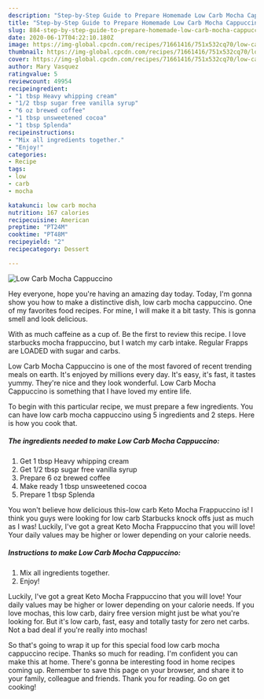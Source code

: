 ```yaml
---
description: "Step-by-Step Guide to Prepare Homemade Low Carb Mocha Cappuccino"
title: "Step-by-Step Guide to Prepare Homemade Low Carb Mocha Cappuccino"
slug: 884-step-by-step-guide-to-prepare-homemade-low-carb-mocha-cappuccino
date: 2020-06-17T04:22:10.180Z
image: https://img-global.cpcdn.com/recipes/71661416/751x532cq70/low-carb-mocha-cappuccino-recipe-main-photo.jpg
thumbnail: https://img-global.cpcdn.com/recipes/71661416/751x532cq70/low-carb-mocha-cappuccino-recipe-main-photo.jpg
cover: https://img-global.cpcdn.com/recipes/71661416/751x532cq70/low-carb-mocha-cappuccino-recipe-main-photo.jpg
author: Mary Vasquez
ratingvalue: 5
reviewcount: 49954
recipeingredient:
- "1 tbsp Heavy whipping cream"
- "1/2 tbsp sugar free vanilla syrup"
- "6 oz brewed coffee"
- "1 tbsp unsweetened cocoa"
- "1 tbsp Splenda"
recipeinstructions:
- "Mix all ingredients together."
- "Enjoy!"
categories:
- Recipe
tags:
- low
- carb
- mocha

katakunci: low carb mocha 
nutrition: 167 calories
recipecuisine: American
preptime: "PT24M"
cooktime: "PT48M"
recipeyield: "2"
recipecategory: Dessert

---
```



![Low Carb Mocha Cappuccino](https://img-global.cpcdn.com/recipes/71661416/751x532cq70/low-carb-mocha-cappuccino-recipe-main-photo.jpg)

Hey everyone, hope you're having an amazing day today. Today, I'm gonna show you how to make a distinctive dish, low carb mocha cappuccino. One of my favorites food recipes. For mine, I will make it a bit tasty. This is gonna smell and look delicious.

With as much caffeine as a cup of. Be the first to review this recipe. I love starbucks mocha frappuccino, but I watch my carb intake. Regular Frapps are LOADED with sugar and carbs.

Low Carb Mocha Cappuccino is one of the most favored of recent trending meals on earth. It's enjoyed by millions every day. It's easy, it's fast, it tastes yummy. They're nice and they look wonderful. Low Carb Mocha Cappuccino is something that I have loved my entire life.


To begin with this particular recipe, we must prepare a few ingredients. You can have low carb mocha cappuccino using 5 ingredients and 2 steps. Here is how you cook that.

<!--inarticleads1-->

##### The ingredients needed to make Low Carb Mocha Cappuccino:

1. Get 1 tbsp Heavy whipping cream
1. Get 1/2 tbsp sugar free vanilla syrup
1. Prepare 6 oz brewed coffee
1. Make ready 1 tbsp unsweetened cocoa
1. Prepare 1 tbsp Splenda


You won&#39;t believe how delicious this-low carb Keto Mocha Frappuccino is! I think you guys were looking for low carb Starbucks knock offs just as much as I was! Luckily, I&#39;ve got a great Keto Mocha Frappuccino that you will love! Your daily values may be higher or lower depending on your calorie needs. 

<!--inarticleads2-->

##### Instructions to make Low Carb Mocha Cappuccino:

1. Mix all ingredients together.
1. Enjoy!


Luckily, I&#39;ve got a great Keto Mocha Frappuccino that you will love! Your daily values may be higher or lower depending on your calorie needs. If you love mochas, this low carb, dairy free version might just be what you&#39;re looking for. But it&#39;s low carb, fast, easy and totally tasty for zero net carbs. Not a bad deal if you&#39;re really into mochas! 

So that's going to wrap it up for this special food low carb mocha cappuccino recipe. Thanks so much for reading. I'm confident you can make this at home. There's gonna be interesting food in home recipes coming up. Remember to save this page on your browser, and share it to your family, colleague and friends. Thank you for reading. Go on get cooking!
